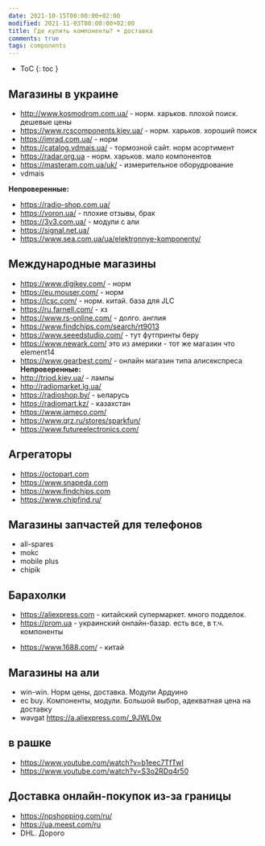 ```yaml
---
date: 2021-10-15T00:00:00+02:00
modified: 2021-11-03T00:00:00+02:00
title: Где купить компоненты? + доставка
comments: true
tags: components
---
```



- ToC
{: toc }

## Магазины в украине
* <http://www.kosmodrom.com.ua/> - норм. харьков. плохой поиск. дешевые цены
* <https://www.rcscomponents.kiev.ua/> - норм. харьков. хороший поиск
* <https://imrad.com.ua/> - норм
* <https://catalog.vdmais.ua/> - тормозной сайт. норм асортимент
* <https://radar.org.ua> - норм. харьков. мало компонентов
* <https://masteram.com.ua/uk/> - измерительное оборудрование
* vdmais

**Непроверенные:**
* <https://radio-shop.com.ua/>
* <https://voron.ua/> - плохие отзывы, брак
* <https://3v3.com.ua/> - модули с али
* <https://signal.net.ua/> 
* <https://www.sea.com.ua/ua/elektronnye-komponenty/>


## Международные магазины
* <https://www.digikey.com/> - норм
* <https://eu.mouser.com/> - норм 
* <https://lcsc.com/> - норм. китай. база для JLC
* <https://ru.farnell.com/> - хз
* <https://www.rs-online.com/> - долго. англия
* <https://www.findchips.com/search/rt9013>
* <https://www.seeedstudio.com/> - тут футпринты беру
* <https://www.newark.com/> это из америки - тот же магазин что element14
* <https://www.gearbest.com/> - онлайн магазин типа алисекспреса
**Непроверенные:**
* <http://triod.kiev.ua/> - лампы
* <http://radiomarket.lg.ua/> 
* <https://radioshop.by/> - ьеларусь
* <https://radiomart.kz/> - казахстан
* <https://www.jameco.com/>
* <https://www.qrz.ru/stores/sparkfun/>
* <https://www.futureelectronics.com/>

## Агрегаторы
- <https://octopart.com>
- <https://www.snapeda.com>
- <https://www.findchips.com>
- <https://www.chipfind.ru/>

## Магазины запчастей для телефонов
- all-spares
- mokc
- mobile plus
- chipik

## Барахолки
* <https://aliexpress.com> - китайский супермаркет. много подделок.
* <https://prom.ua> - украинский онлайн-базар. есть все, в т.ч. компоненты
- <https://www.1688.com/> - китай

## Магазины на али
- win-win. Норм цены, доставка. Модули Ардуино
- ec buy. Компоненты, модули. Большой выбор, адекватная цена на доставку
- wavgat https://a.aliexpress.com/_9JWL0w

## в рашке
- <https://www.youtube.com/watch?v=b1eec7TfTwI>
- <https://www.youtube.com/watch?v=S3o2RDq4r50>


## Доставка онлайн-покупок из-за границы

- <https://npshopping.com/ru/>
- <https://ua.meest.com/ru>
- DHL. Дорого
